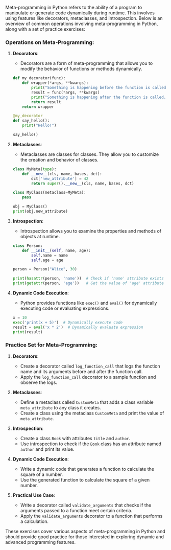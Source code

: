 Meta-programming in Python refers to the ability of a program to manipulate or generate code dynamically during runtime. This involves using features like decorators, metaclasses, and introspection. Below is an overview of common operations involving meta-programming in Python, along with a set of practice exercises:

### Operations on Meta-Programming:

1. **Decorators**:
   - Decorators are a form of meta-programming that allows you to modify the behavior of functions or methods dynamically.
   ```python
   def my_decorator(func):
       def wrapper(*args, **kwargs):
           print("Something is happening before the function is called.")
           result = func(*args, **kwargs)
           print("Something is happening after the function is called.")
           return result
       return wrapper

   @my_decorator
   def say_hello():
       print("Hello!")

   say_hello()
   ```

2. **Metaclasses**:
   - Metaclasses are classes for classes. They allow you to customize the creation and behavior of classes.
   ```python
   class MyMeta(type):
       def __new__(cls, name, bases, dct):
           dct['new_attribute'] = 42
           return super().__new__(cls, name, bases, dct)

   class MyClass(metaclass=MyMeta):
       pass

   obj = MyClass()
   print(obj.new_attribute)
   ```

3. **Introspection**:
   - Introspection allows you to examine the properties and methods of objects at runtime.
   ```python
   class Person:
       def __init__(self, name, age):
           self.name = name
           self.age = age

   person = Person("Alice", 30)

   print(hasattr(person, 'name'))  # Check if 'name' attribute exists
   print(getattr(person, 'age'))   # Get the value of 'age' attribute
   ```

4. **Dynamic Code Execution**:
   - Python provides functions like `exec()` and `eval()` for dynamically executing code or evaluating expressions.
   ```python
   x = 10
   exec('print(x + 5)')  # Dynamically execute code
   result = eval('x * 2')  # Dynamically evaluate expression
   print(result)
   ```

### Practice Set for Meta-Programming:

1. **Decorators**:
   - Create a decorator called `log_function_call` that logs the function name and its arguments before and after the function call.
   - Apply the `log_function_call` decorator to a sample function and observe the logs.

2. **Metaclasses**:
   - Define a metaclass called `CustomMeta` that adds a class variable `meta_attribute` to any class it creates.
   - Create a class using the metaclass `CustomMeta` and print the value of `meta_attribute`.

3. **Introspection**:
   - Create a class `Book` with attributes `title` and `author`.
   - Use introspection to check if the `Book` class has an attribute named `author` and print its value.

4. **Dynamic Code Execution**:
   - Write a dynamic code that generates a function to calculate the square of a number.
   - Use the generated function to calculate the square of a given number.

5. **Practical Use Case**:
   - Write a decorator called `validate_arguments` that checks if the arguments passed to a function meet certain criteria.
   - Apply the `validate_arguments` decorator to a function that performs a calculation.

These exercises cover various aspects of meta-programming in Python and should provide good practice for those interested in exploring dynamic and advanced programming features.